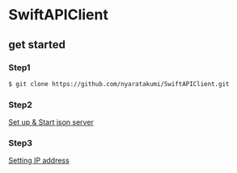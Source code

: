 # SwiftAPIClient

## get started
### Step1
~~~bash
$ git clone https://github.com/nyaratakumi/SwiftAPIClient.git
~~~

### Step2
[Set up & Start json server](https://github.com/nyaratakumi/SwiftAPIClient/tree/master/mockJSONServer)

### Step3
[Setting IP address](https://github.com/nyaratakumi/SwiftAPIClient/blob/master/SwiftAPIClient/API/API.swift#L12)